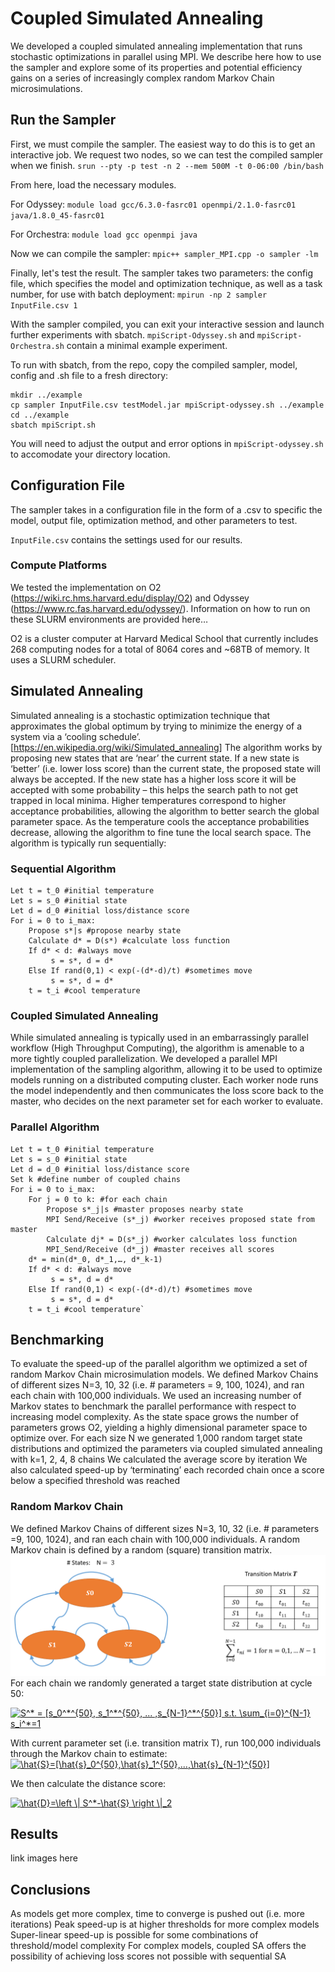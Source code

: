 # Coupled Simulated Annealing
We developed a coupled simulated annealing implementation that runs stochastic optimizations in parallel using MPI.  We describe here how to use the sampler and explore some of its properties and potential efficiency gains on a series of increasingly complex random Markov Chain microsimulations.

## Run the Sampler
First, we must compile the sampler. The easiest way to do this is to get an interactive job. We request two nodes, so we can test the compiled sampler when we finish.
`srun --pty -p test -n 2 --mem 500M -t 0-06:00 /bin/bash`

From here, load the necessary modules. 

For Odyssey:
`module load gcc/6.3.0-fasrc01 openmpi/2.1.0-fasrc01 java/1.8.0_45-fasrc01`

For Orchestra:
`module load gcc openmpi java`

Now we can compile the sampler:
`mpic++ sampler_MPI.cpp -o sampler -lm`

Finally, let's test the result. The sampler takes two parameters: the config file, which specifies the model and optimization technique, as well as a task number, for use with batch deployment:
`mpirun -np 2 sampler InputFile.csv 1`

With the sampler compiled, you can exit your interactive session and launch further experiments with sbatch. `mpiScript-Odyssey.sh` and `mpiScript-Orchestra.sh` contain a minimal example experiment.

To run with sbatch, from the repo, copy the compiled sampler, model, config and .sh file to a fresh directory:
```
mkdir ../example
cp sampler InputFile.csv testModel.jar mpiScript-odyssey.sh ../example
cd ../example
sbatch mpiScript.sh
```
You will need to adjust the output and error options in `mpiScript-odyssey.sh` to accomodate your directory location.

## Configuration File
The sampler takes in a configuration file in the form of a .csv to specific the model, output file, optimization method, and other parameters to test.

`InputFile.csv` contains the settings used for our results.

### Compute Platforms
We tested the implementation on O2 (https://wiki.rc.hms.harvard.edu/display/O2) and Odyssey (https://www.rc.fas.harvard.edu/odyssey/).  Information on how to run on these SLURM environments are provided here…

O2 is a cluster computer at Harvard Medical School that currently includes 268 computing nodes for a total of 8064 cores and ~68TB of memory.  It uses a SLURM scheduler.


## Simulated Annealing
Simulated annealing is a stochastic optimization technique that approximates the global optimum by trying to minimize the energy of a system via a ‘cooling schedule’.  [https://en.wikipedia.org/wiki/Simulated_annealing]
The algorithm works by proposing new states that are ‘near’ the current state.  If a new state is ‘better’ (i.e. lower loss score) than the current state, the proposed state will always be accepted.  If the new state has a higher loss score it will be accepted with some probability – this helps the search path to not get trapped in local minima.  Higher temperatures correspond to higher acceptance probabilities, allowing the algorithm to better search the global parameter space.  As the temperature cools the acceptance probabilities decrease, allowing the algorithm to fine tune the local search space.
The algorithm is typically run sequentially:
### Sequential Algorithm
```
Let t = t_0 #initial temperature   
Let s = s_0 #initial state   
Let d = d_0 #initial loss/distance score   
For i = 0 to i_max:   
	Propose s*|s #propose nearby state   
	Calculate d* = D(s*) #calculate loss function   
	If d* < d: #always move   
		 s = s*, d = d*   
	Else If rand(0,1) < exp(-(d*-d)/t) #sometimes move   
		 s = s*, d = d*   
	t = t_i #cool temperature
```
### Coupled Simulated Annealing
While simulated annealing is typically used in an embarrassingly parallel workflow (High Throughput Computing), the algorithm is amenable to a more tightly coupled parallelization.  We developed a parallel MPI implementation of the sampling algorithm, allowing it to be used to optimize models running on a distributed computing cluster.  Each worker node runs the model independently and then communicates the loss score back to the master, who decides on the next parameter set for each worker to evaluate.
### Parallel Algorithm
```
Let t = t_0 #initial temperature
Let s = s_0 #initial state
Let d = d_0 #initial loss/distance score
Set k #define number of coupled chains
For i = 0 to i_max:
	For j = 0 to k: #for each chain
		Propose s*_j|s #master proposes nearby state
		MPI Send/Receive (s*_j) #worker receives proposed state from master
		Calculate dj* = D(s*_j) #worker calculates loss function
		MPI_Send/Receive (d*_j) #master receives all scores
	d* = min(d*_0, d*_1,…, d*_k-1)
	If d* < d: #always move
		 s = s*, d = d*
	Else If rand(0,1) < exp(-(d*-d)/t) #sometimes move
		 s = s*, d = d*
	t = t_i #cool temperature`
```
## Benchmarking
To evaluate the speed-up of the parallel algorithm we optimized a set of random Markov Chain microsimulation models. We defined Markov Chains of different sizes N=3, 10, 32  (i.e. # parameters = 9, 100, 1024), and ran each chain with 100,000 individuals.  We used an increasing number of Markov states to benchmark the parallel performance with respect to increasing model complexity.  As the state space grows the number of parameters grows O2, yielding a highly dimensional parameter space to optimize over.
For each size N we generated 1,000 random target state distributions and optimized the parameters via coupled simulated annealing with k=1, 2, 4, 8 chains
We calculated the average score by iteration
We also calculated speed-up by ‘terminating’ each recorded chain once a score below a specified threshold was reached

### Random Markov Chain
We defined Markov Chains of different sizes N=3, 10, 32  (i.e. # parameters =9, 100, 1024), and ran each chain with 100,000 individuals.  A random Markov chain is defined by a random (square) transition matrix.
![Markov Chain](/images/markov.png)
For each chain we randomly generated a target state distribution at cycle 50:

<a href="https://www.codecogs.com/eqnedit.php?latex=S^*&space;=&space;[s_0^*^{50},&space;s_1^*^{50},&space;...&space;,s_{N-1}^*^{50}]&space;s.t.&space;\sum_{i=0}^{N-1}&space;s_i^*=1" target="_blank"><img src="https://latex.codecogs.com/gif.latex?S^*&space;=&space;[s_0^*^{50},&space;s_1^*^{50},&space;...&space;,s_{N-1}^*^{50}]&space;s.t.&space;\sum_{i=0}^{N-1}&space;s_i^*=1" title="S^* = [s_0^*^{50}, s_1^*^{50}, ... ,s_{N-1}^*^{50}] s.t. \sum_{i=0}^{N-1} s_i^*=1" /></a>

With current parameter set (i.e. transition matrix T), run 100,000 individuals through the Markov chain to estimate:
<a href="https://www.codecogs.com/eqnedit.php?latex=\hat{S}=[\hat{s}_0^{50},\hat{s}_1^{50},...,\hat{s}_{N-1}^{50}]" target="_blank"><img src="https://latex.codecogs.com/gif.latex?\hat{S}=[\hat{s}_0^{50},\hat{s}_1^{50},...,\hat{s}_{N-1}^{50}]" title="\hat{S}=[\hat{s}_0^{50},\hat{s}_1^{50},...,\hat{s}_{N-1}^{50}]" /></a>

We then calculate the distance score:

<a href="https://www.codecogs.com/eqnedit.php?latex=\hat{D}=\left&space;\|&space;S^*-\hat{S}&space;\right&space;\|_2" target="_blank"><img src="https://latex.codecogs.com/gif.latex?\hat{D}=\left&space;\|&space;S^*-\hat{S}&space;\right&space;\|_2" title="\hat{D}=\left \| S^*-\hat{S} \right \|_2" /></a>

## Results
link images here

## Conclusions
As models get more complex, time to converge is pushed out (i.e. more iterations)
Peak speed-up is at higher thresholds for more complex models
Super-linear speed-up is possible for some combinations of threshold/model complexity
For complex models, coupled SA offers the possibility of achieving loss scores not possible with sequential SA
